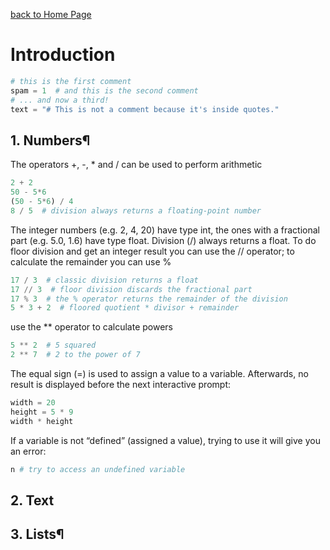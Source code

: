 [back to Home Page](/README.md)
# Introduction

``` python
# this is the first comment
spam = 1  # and this is the second comment
# ... and now a third!
text = "# This is not a comment because it's inside quotes."
```

## 1. Numbers¶
The operators +, -, * and / can be used to perform arithmetic
``` python
2 + 2
50 - 5*6
(50 - 5*6) / 4
8 / 5  # division always returns a floating-point number
```

The integer numbers (e.g. 2, 4, 20) have type int,
the ones with a fractional part (e.g. 5.0, 1.6) have type float.
Division (/) always returns a float.
To do floor division and get an integer result you can use the // operator;
to calculate the remainder you can use %
``` python
17 / 3  # classic division returns a float
17 // 3  # floor division discards the fractional part
17 % 3  # the % operator returns the remainder of the division
5 * 3 + 2  # floored quotient * divisor + remainder
```

use the ** operator to calculate powers
``` python
5 ** 2  # 5 squared
2 ** 7  # 2 to the power of 7
```

The equal sign (=) is used to assign a value to a variable. Afterwards, no result is displayed before the next interactive prompt:
``` python
width = 20
height = 5 * 9
width * height
```

If a variable is not “defined” (assigned a value), trying to use it will give you an error:
``` python
n # try to access an undefined variable
```


## 2. Text


## 3. Lists¶
